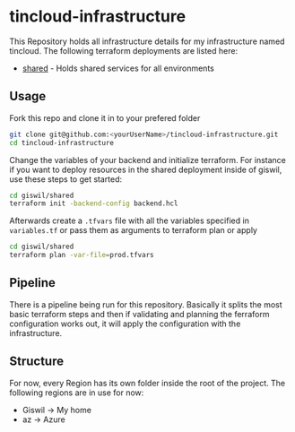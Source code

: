 # tincloud-infrastructure

This Repository holds all infrastructure details for my infrastructure named tincloud. The following terraform deployments are listed here:

- [shared](/giswil/shared) - Holds shared services for all environments

## Usage

Fork this repo and clone it in to your prefered folder

```bash
git clone git@github.com:<yourUserName>/tincloud-infrastructure.git
cd tincloud-infrastructure
```

Change the variables of your backend and initialize terraform. For instance if you want to deploy resources in the shared deployment inside of giswil, use these steps to get started:

```bash
cd giswil/shared
terraform init -backend-config backend.hcl
```

Afterwards create a `.tfvars` file with all the variables specified in `variables.tf` or pass them as arguments to terraform plan or apply

```bash
cd giswil/shared
terraform plan -var-file=prod.tfvars
```

## Pipeline

There is a pipeline being run for this repository. Basically it splits the most basic terraform steps and then if validating and planning the ferraform configuration works out, it will apply the configuration with the infrastructure.

## Structure

For now, every Region has its own folder inside the root of the project. The following regions are in use for now:

- Giswil -> My home
- az -> Azure